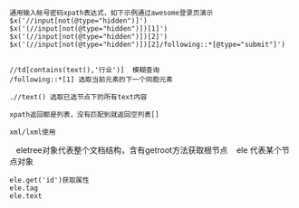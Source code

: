     通用输入帐号密码xpath表达式，如下示例通过awesome登录页演示
    $x('//input[not(@type="hidden")]')
    $x('(//input[not(@type="hidden")])[1]')
    $x('(//input[not(@type="hidden")])[2]')
    $x('(//input[not(@type="hidden")])[2]/following::*[@type="submit"]')


    //td[contains(text(),'行业')]  模糊查询
    /following::*[1] 选取当前元素的下一个同胞元素

    .//text() 选取已选节点下的所有text内容

    xpath返回都是列表，没有匹配到就返回空列表[]
  
    xml/lxml使用
    eletree对象代表整个文档结构，含有getroot方法获取根节点
    ele 代表某个节点对象

    ele.get('id')获取属性
    ele.tag
    ele.text
